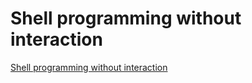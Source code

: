 # Shell programming without interaction
[Shell programming without interaction](https://aiwithcloud.com/2022/09/19/shell_programming_without_interaction/)